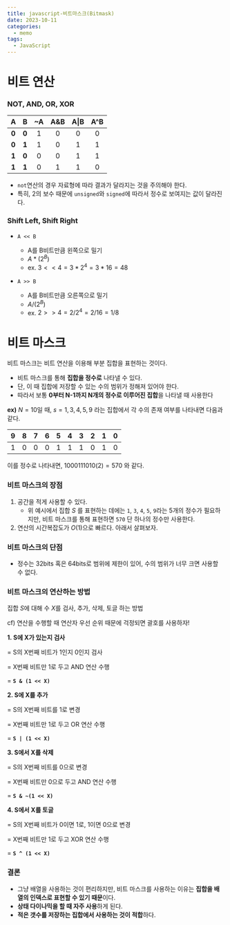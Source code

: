 ```yaml
---
title: javascript-비트마스크(Bitmask)
date: 2023-10-11
categories:
  - memo
tags:
  - JavaScript
---
```


# 비트 연산

### NOT, AND, OR, XOR

| **A** | **B** | ~A  | A&B | A\|B | A^B |
| :---: | :---: | :-: | :-: | :--: | :-: |
| **0** | **0** |  1  |  0  |  0   |  0  |
| **0** | **1** |  1  |  0  |  1   |  1  |
| **1** | **0** |  0  |  0  |  1   |  1  |
| **1** | **1** |  0  |  1  |  1   |  0  |

- `not`연산의 경우 자료형에 따라 결과가 달라지는 것을 주의해야 한다.
- 특히, 2의 보수 때문에 `unsigned`와 `signed`에 따라서 정수로 보여지는 값이 달라진다.

### **Shift Left, Shift Right**

- `A << B`

  - A를 B비트만큼 왼쪽으로 밀기
  - $A * (2^B)$
  - ex. $3 << 4 = 3 * 2^4 = 3 * 16 = 48$

- `A >> B`
  - A를 B비트만큼 오른쪽으로 밀기
  - $A / (2^B)$
  - ex. $2 >> 4 = 2 / 2^4 = 2 / 16 = 1 / 8$

# 비트 마스크

비트 마스크는 비트 연산을 이용해 부분 집합을 표현하는 것이다.

- 비트 마스크를 통해 **집합을 정수로** 나타낼 수 있다.
- 단, 이 때 집합에 저장할 수 있는 수의 범위가 정해져 있어야 한다.
- 따라서 보통 **0부터 N-1까지 N개의 정수로 이루어진 집합**을 나타낼 때 사용한다

**ex)** $N = 10$일 때, $s = {1, 3, 4, 5, 9}$ 라는 집합에서 각 수의 존재 여부를 나타내면 다음과 같다.

| **9** | **8** | **7** | **6** | **5** | **4** | **3** | **2** | **1** | **0** |
| ----- | ----- | ----- | ----- | ----- | ----- | ----- | ----- | ----- | ----- |
| 1     | 0     | 0     | 0     | 1     | 1     | 1     | 0     | 1     | 0     |

이를 정수로 나타내면, $1000111010(2) = 570$ 와 같다.

### **비트 마스크의 장점**

1. 공간을 적게 사용할 수 있다.
   - 위 예시에서 집합 $S$ 를 표현하는 데에는 `1`, `3`, `4`, `5`, `9`라는 5개의 정수가 필요하지만, 비트 마스크를 통해 표현하면 `570` 단 하나의 정수만 사용한다.
2. 연산의 시간복잡도가 $O(1)$으로 빠르다. 아래서 살펴보자.

### **비트 마스크의 단점**

- 정수는 32bits 혹은 64bits로 범위에 제한이 있어, 수의 범위가 너무 크면 사용할 수 없다.

### **비트 마스크의 연산하는 방법**

집합 $S$에 대해 수 $X$를 검사, 추가, 삭제, 토글 하는 방법

cf) 연산을 수행할 때 연산자 우선 순위 때문에 걱정되면 괄호를 사용하자!

**1. S에 X가 있는지 검사**

= S의 X번째 비트가 1인지 0인지 검사

= X번째 비트만 1로 두고 AND 연산 수행

= **`S & (1 << X)`**

**2. S에 X를 추가**

= S의 X번째 비트를 1로 변경

= X번째 비트만 1로 두고 OR 연산 수행

= **`S | (1 << X)`**

**3. S에서 X를 삭제**

= S의 X번째 비트를 0으로 변경

= X번째 비트만 0으로 두고 AND 연산 수행

= **`S & ~(1 << X)`**

**4. S에서 X를 토글**

= S의 X번째 비트가 0이면 1로, 1이면 0으로 변경

= X번째 비트만 1로 두고 XOR 연산 수행

= **`S ^ (1 << X)`**

### **결론**

- 그냥 배열을 사용하는 것이 편리하지만, 비트 마스크를 사용하는 이유는 **집합을 배열의 인덱스로 표현할 수 있기 때문**이다.
- **상태 다이나믹을 할 때 자주 사용**하게 된다.
- **적은 갯수를 저장하는 집합에서 사용하는 것이 적합**하다.
